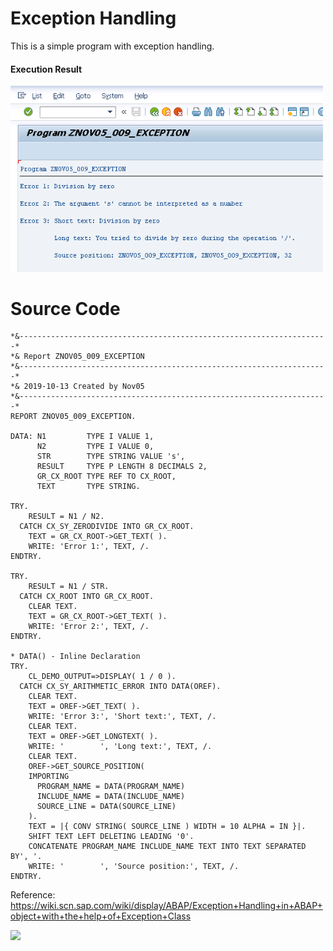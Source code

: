 ﻿# Exception Handling

This is a simple program with exception handling.

#### Execution Result 

<img src="https://github.com/Nov05/pictures/blob/master/ABAP%20101/2019-10-13%2021_44_54-exception%20handling.png?raw=true" width=500>

# Source Code

```
*&---------------------------------------------------------------------*
*& Report ZNOV05_009_EXCEPTION
*&---------------------------------------------------------------------*
*& 2019-10-13 Created by Nov05
*&---------------------------------------------------------------------*
REPORT ZNOV05_009_EXCEPTION.

DATA: N1         TYPE I VALUE 1,
      N2         TYPE I VALUE 0,
      STR        TYPE STRING VALUE 's',
      RESULT     TYPE P LENGTH 8 DECIMALS 2,
      GR_CX_ROOT TYPE REF TO CX_ROOT,
      TEXT       TYPE STRING.

TRY.
    RESULT = N1 / N2.
  CATCH CX_SY_ZERODIVIDE INTO GR_CX_ROOT.
    TEXT = GR_CX_ROOT->GET_TEXT( ).
    WRITE: 'Error 1:', TEXT, /.
ENDTRY.

TRY.
    RESULT = N1 / STR.
  CATCH CX_ROOT INTO GR_CX_ROOT.
    CLEAR TEXT.
    TEXT = GR_CX_ROOT->GET_TEXT( ).
    WRITE: 'Error 2:', TEXT, /.
ENDTRY.

* DATA() - Inline Declaration
TRY.
    CL_DEMO_OUTPUT=>DISPLAY( 1 / 0 ).
  CATCH CX_SY_ARITHMETIC_ERROR INTO DATA(OREF).
    CLEAR TEXT.
    TEXT = OREF->GET_TEXT( ).
    WRITE: 'Error 3:', 'Short text:', TEXT, /.
    CLEAR TEXT.
    TEXT = OREF->GET_LONGTEXT( ).
    WRITE: '        ', 'Long text:', TEXT, /.
    CLEAR TEXT.
    OREF->GET_SOURCE_POSITION(
    IMPORTING
      PROGRAM_NAME = DATA(PROGRAM_NAME)
      INCLUDE_NAME = DATA(INCLUDE_NAME)
      SOURCE_LINE = DATA(SOURCE_LINE)
    ).
    TEXT = |{ CONV STRING( SOURCE_LINE ) WIDTH = 10 ALPHA = IN }|.
    SHIFT TEXT LEFT DELETING LEADING '0'.
    CONCATENATE PROGRAM_NAME INCLUDE_NAME TEXT INTO TEXT SEPARATED BY', '.
    WRITE: '        ', 'Source position:', TEXT, /.
ENDTRY.
```

Reference:  
https://wiki.scn.sap.com/wiki/display/ABAP/Exception+Handling+in+ABAP+object+with+the+help+of+Exception+Class  

<img src="https://wiki.scn.sap.com/wiki/download/attachments/64259785/exception_handling_3.GIF?version=1&modificationDate=1228299550000&api=v2" width=400>